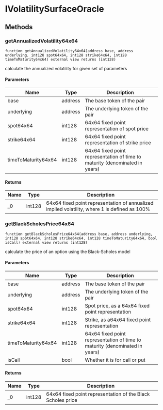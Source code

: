 # IVolatilitySurfaceOracle









## Methods

### getAnnualizedVolatility64x64

```solidity
function getAnnualizedVolatility64x64(address base, address underlying, int128 spot64x64, int128 strike64x64, int128 timeToMaturity64x64) external view returns (int128)
```

calculate the annualized volatility for given set of parameters



#### Parameters

| Name | Type | Description |
|---|---|---|
| base | address | The base token of the pair |
| underlying | address | The underlying token of the pair |
| spot64x64 | int128 | 64x64 fixed point representation of spot price |
| strike64x64 | int128 | 64x64 fixed point representation of strike price |
| timeToMaturity64x64 | int128 | 64x64 fixed point representation of time to maturity (denominated in years) |

#### Returns

| Name | Type | Description |
|---|---|---|
| _0 | int128 | 64x64 fixed point representation of annualized implied volatility, where 1 is defined as 100% |

### getBlackScholesPrice64x64

```solidity
function getBlackScholesPrice64x64(address base, address underlying, int128 spot64x64, int128 strike64x64, int128 timeToMaturity64x64, bool isCall) external view returns (int128)
```

calculate the price of an option using the Black-Scholes model



#### Parameters

| Name | Type | Description |
|---|---|---|
| base | address | The base token of the pair |
| underlying | address | The underlying token of the pair |
| spot64x64 | int128 | Spot price, as a 64x64 fixed point representation |
| strike64x64 | int128 | Strike, as a64x64 fixed point representation |
| timeToMaturity64x64 | int128 | 64x64 fixed point representation of time to maturity (denominated in years) |
| isCall | bool | Whether it is for call or put |

#### Returns

| Name | Type | Description |
|---|---|---|
| _0 | int128 | 64x64 fixed point representation of the Black Scholes price |




